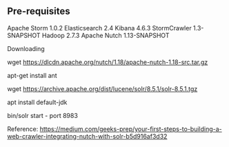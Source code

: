 ## Pre-requisites

Apache Storm 1.0.2
Elasticsearch 2.4
Kibana 4.6.3
StormCrawler 1.3-SNAPSHOT
Hadoop 2.7.3
Apache Nutch 1.13-SNAPSHOT

Downloading

wget https://dlcdn.apache.org/nutch/1.18/apache-nutch-1.18-src.tar.gz

apt-get install ant

wget https://archive.apache.org/dist/lucene/solr/8.5.1/solr-8.5.1.tgz

apt install default-jdk

bin/solr start - port 8983


Reference: https://medium.com/geeks-prep/your-first-steps-to-building-a-web-crawler-integrating-nutch-with-solr-b5d916af3d32